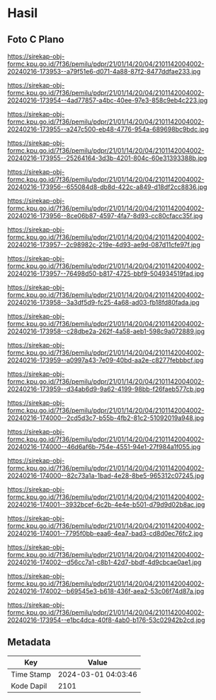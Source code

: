 # Hasil

## Foto C Plano

https://sirekap-obj-formc.kpu.go.id/7f36/pemilu/pdpr/21/01/14/20/04/2101142004002-20240216-173953--a79f51e6-d071-4a88-87f2-8477ddfae233.jpg

https://sirekap-obj-formc.kpu.go.id/7f36/pemilu/pdpr/21/01/14/20/04/2101142004002-20240216-173954--4ad77857-a4bc-40ee-97e3-858c9eb4c223.jpg

https://sirekap-obj-formc.kpu.go.id/7f36/pemilu/pdpr/21/01/14/20/04/2101142004002-20240216-173955--a247c500-eb48-4776-954a-689698bc9bdc.jpg

https://sirekap-obj-formc.kpu.go.id/7f36/pemilu/pdpr/21/01/14/20/04/2101142004002-20240216-173955--25264164-3d3b-4201-804c-60e31393388b.jpg

https://sirekap-obj-formc.kpu.go.id/7f36/pemilu/pdpr/21/01/14/20/04/2101142004002-20240216-173956--655084d8-db8d-422c-a849-d18df2cc8836.jpg

https://sirekap-obj-formc.kpu.go.id/7f36/pemilu/pdpr/21/01/14/20/04/2101142004002-20240216-173956--8ce06b87-4597-4fa7-8d93-cc80cfacc35f.jpg

https://sirekap-obj-formc.kpu.go.id/7f36/pemilu/pdpr/21/01/14/20/04/2101142004002-20240216-173957--2c98982c-219e-4d93-ae9d-087d11cfe97f.jpg

https://sirekap-obj-formc.kpu.go.id/7f36/pemilu/pdpr/21/01/14/20/04/2101142004002-20240216-173957--76498d50-b817-4725-bbf9-504934519fad.jpg

https://sirekap-obj-formc.kpu.go.id/7f36/pemilu/pdpr/21/01/14/20/04/2101142004002-20240216-173958--3a3df5d9-fc25-4a68-ad03-fb18fd80fada.jpg

https://sirekap-obj-formc.kpu.go.id/7f36/pemilu/pdpr/21/01/14/20/04/2101142004002-20240216-173958--c28dbe2a-262f-4a58-aeb1-598c9a072889.jpg

https://sirekap-obj-formc.kpu.go.id/7f36/pemilu/pdpr/21/01/14/20/04/2101142004002-20240216-173959--a0997a43-7e09-40bd-aa2e-c8277febbbcf.jpg

https://sirekap-obj-formc.kpu.go.id/7f36/pemilu/pdpr/21/01/14/20/04/2101142004002-20240216-173959--d34ab6d9-9a62-4199-98bb-f26faeb577cb.jpg

https://sirekap-obj-formc.kpu.go.id/7f36/pemilu/pdpr/21/01/14/20/04/2101142004002-20240216-174000--2cd5d3c7-b55b-4fb2-81c2-51092019a948.jpg

https://sirekap-obj-formc.kpu.go.id/7f36/pemilu/pdpr/21/01/14/20/04/2101142004002-20240216-174000--46d6af6b-754e-4551-94e1-27f984a1f055.jpg

https://sirekap-obj-formc.kpu.go.id/7f36/pemilu/pdpr/21/01/14/20/04/2101142004002-20240216-174000--82c73a1a-1bad-4e28-8be5-965312c07245.jpg

https://sirekap-obj-formc.kpu.go.id/7f36/pemilu/pdpr/21/01/14/20/04/2101142004002-20240216-174001--3932bcef-6c2b-4e4e-b501-d79d9d02b8ac.jpg

https://sirekap-obj-formc.kpu.go.id/7f36/pemilu/pdpr/21/01/14/20/04/2101142004002-20240216-174001--7795f0bb-eaa6-4ea7-bad3-cd8d0ec76fc2.jpg

https://sirekap-obj-formc.kpu.go.id/7f36/pemilu/pdpr/21/01/14/20/04/2101142004002-20240216-174002--d56cc7a1-c8b1-42d7-bbdf-4d9cbcae0ae1.jpg

https://sirekap-obj-formc.kpu.go.id/7f36/pemilu/pdpr/21/01/14/20/04/2101142004002-20240216-174002--b69545e3-b618-436f-aea2-53c06f74d87a.jpg

https://sirekap-obj-formc.kpu.go.id/7f36/pemilu/pdpr/21/01/14/20/04/2101142004002-20240216-173954--e1bc4dca-40f8-4ab0-b176-53c02942b2cd.jpg


## Metadata

| Key        | Value               |
| ---------- | ------------------- |
| Time Stamp | 2024-03-01 04:03:46 |
| Kode Dapil | 2101                |




